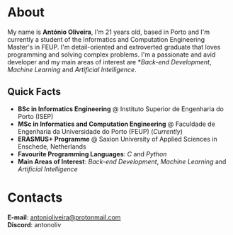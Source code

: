 # About

My name is **António Oliveira**, I'm 21 years old, based in Porto and I'm currently a student of the Informatics and Computation Engineering Master's in FEUP. I'm detail-oriented and extroverted graduate that loves programming and solving complex problems. I'm a passionate and avid developer and my main areas of interest are **Back-end Development*, *Machine Learning* and *Artificial Intelligence*.

## Quick Facts

* **BSc in Informatics Engineering** @ Instituto Superior de Engenharia do Porto (ISEP)
* **MSc in Informatics and Computation Engineering** @ Faculdade de Engenharia da Universidade do Porto (FEUP) (*Currently*)
* **ERASMUS+ Programme** @ Saxion University of Applied Sciences in Enschede, Netherlands 
* **Favourite Programming Languages**: *C* and *Python*
* **Main Areas of Interest**: *Back-end Development*, *Machine Learning* and *Artificial Intelligence*

# Contacts

**E-mail**: antonioliveira@protonmail.com  
**Discord**: antonoliv
